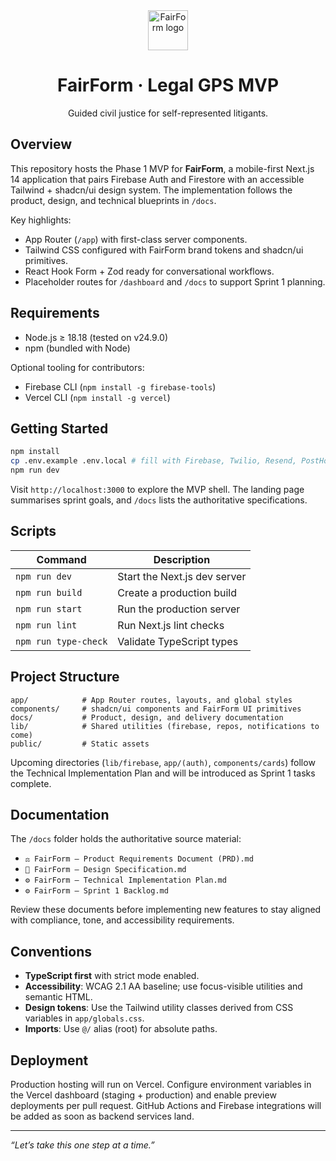<div align="center">
  <img src="./app/favicon.ico" height="64" alt="FairForm logo" />

  # FairForm · Legal GPS MVP

  Guided civil justice for self-represented litigants.
</div>

## Overview

This repository hosts the Phase 1 MVP for **FairForm**, a mobile-first Next.js 14 application that pairs Firebase Auth and Firestore with an accessible Tailwind + shadcn/ui design system. The implementation follows the product, design, and technical blueprints in `/docs`.

Key highlights:

- App Router (`/app`) with first-class server components.
- Tailwind CSS configured with FairForm brand tokens and shadcn/ui primitives.
- React Hook Form + Zod ready for conversational workflows.
- Placeholder routes for `/dashboard` and `/docs` to support Sprint 1 planning.

## Requirements

- Node.js ≥ 18.18 (tested on v24.9.0)
- npm (bundled with Node)

Optional tooling for contributors:

- Firebase CLI (`npm install -g firebase-tools`)
- Vercel CLI (`npm install -g vercel`)

## Getting Started

```bash
npm install
cp .env.example .env.local # fill with Firebase, Twilio, Resend, PostHog values
npm run dev
```

Visit `http://localhost:3000` to explore the MVP shell. The landing page summarises sprint goals, and `/docs` lists the authoritative specifications.

## Scripts

| Command | Description |
| ------- | ----------- |
| `npm run dev` | Start the Next.js dev server |
| `npm run build` | Create a production build |
| `npm run start` | Run the production server |
| `npm run lint` | Run Next.js lint checks |
| `npm run type-check` | Validate TypeScript types |

## Project Structure

```
app/            # App Router routes, layouts, and global styles
components/     # shadcn/ui components and FairForm UI primitives
docs/           # Product, design, and delivery documentation
lib/            # Shared utilities (firebase, repos, notifications to come)
public/         # Static assets
```

Upcoming directories (`lib/firebase`, `app/(auth)`, `components/cards`) follow the Technical Implementation Plan and will be introduced as Sprint 1 tasks complete.

## Documentation

The `/docs` folder holds the authoritative source material:

- `⚖️ FairForm – Product Requirements Document (PRD).md`
- `🎨 FairForm – Design Specification.md`
- `⚙️ FairForm – Technical Implementation Plan.md`
- `⚙️ FairForm – Sprint 1 Backlog.md`

Review these documents before implementing new features to stay aligned with compliance, tone, and accessibility requirements.

## Conventions

- **TypeScript first** with strict mode enabled.
- **Accessibility**: WCAG 2.1 AA baseline; use focus-visible utilities and semantic HTML.
- **Design tokens**: Use the Tailwind utility classes derived from CSS variables in `app/globals.css`.
- **Imports**: Use `@/` alias (root) for absolute paths.

## Deployment

Production hosting will run on Vercel. Configure environment variables in the Vercel dashboard (staging + production) and enable preview deployments per pull request. GitHub Actions and Firebase integrations will be added as soon as backend services land.

---

_“Let’s take this one step at a time.”_
